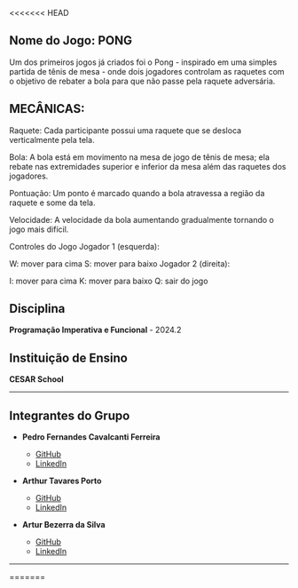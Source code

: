 <<<<<<< HEAD

## Nome do Jogo: PONG
Um dos primeiros jogos já criados foi o Pong - inspirado em uma simples partida de tênis de mesa - onde dois jogadores controlam as raquetes com o objetivo de rebater a bola para que não passe pela raquete adversária.

## MECÂNICAS:
Raquete: Cada participante possui uma raquete que se desloca verticalmente pela tela.

Bola: A bola está em movimento na mesa de jogo de tênis de mesa; ela rebate nas extremidades superior e inferior da mesa além das raquetes dos jogadores.

Pontuação: Um ponto é marcado quando a bola atravessa a região da raquete e some da tela.

Velocidade: A velocidade da bola aumentando gradualmente tornando o jogo mais difícil.

Controles do Jogo
Jogador 1 (esquerda):

W: mover para cima
S: mover para baixo
Jogador 2 (direita):

I: mover para cima
K: mover para baixo
Q: sair do jogo

## Disciplina
**Programação Imperativa e Funcional** - 2024.2

## Instituição de Ensino
**CESAR School**

---

## Integrantes do Grupo

- **Pedro Fernandes Cavalcanti Ferreira**  
  - [GitHub](https://github.com/fernandes-pedro)  
  - [LinkedIn](https://www.linkedin.com/in/pedro-fernandes-cavalcanti-ferreira-621591241/)

- **Arthur Tavares Porto**  
  - [GitHub](https://github.com/TavaressDev)  
  - [LinkedIn](https://www.linkedin.com/in/arthur-tavares-a57b8528a/)

- **Artur Bezerra da Silva**  
  - [GitHub](https://github.com/TutubasDev)  
  - [LinkedIn](https://www.linkedin.com/in/artur-bezerra-1945022ba/)

---
=======
